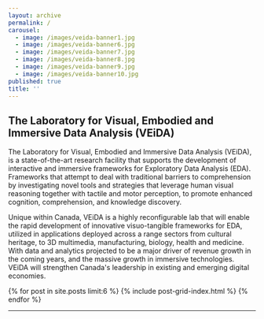 ```yaml
---
layout: archive
permalink: /
carousel:
  - image: /images/veida-banner1.jpg
  - image: /images/veida-banner6.jpg
  - image: /images/veida-banner7.jpg
  - image: /images/veida-banner8.jpg
  - image: /images/veida-banner9.jpg
  - image: /images/veida-banner10.jpg
published: true
title: ''
---
```

## The  Laboratory  for  Visual,  Embodied  and  Immersive  Data  Analysis  (VEiDA)

The  Laboratory  for  Visual,  Embodied  and  Immersive  Data  Analysis  (VEiDA),  is  a  state-of-the-art research facility that supports the development of interactive and immersive frameworks for Exploratory Data Analysis (EDA). Frameworks that attempt to deal with traditional barriers to comprehension by investigating novel tools and strategies that leverage human visual reasoning together with tactile and motor perception, to promote enhanced cognition, comprehension, and knowledge discovery.

Unique  within  Canada,  VEiDA  is  a  highly  reconfigurable  lab  that will  enable  the  rapid development  of  innovative  visuo-tangible  frameworks  for  EDA,  utilized  in  applications  deployed  across a range sectors from cultural heritage, to 3D multimedia, manufacturing, biology, health and medicine. With data  and  analytics  projected  to  be  a  major  driver  of  revenue  growth  in the coming  years,  and  the  massive growth in immersive technologies. VEiDA will strengthen Canada's leadership in existing and emerging digital economies.

<div class="tiles">
{% for post in site.posts limit:6 %}
	{% include post-grid-index.html %}
{% endfor %}
</div><!-- /.tiles -->

***
